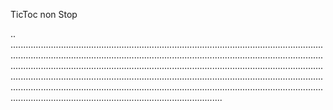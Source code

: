 TicToc non Stop

..
................................................................................................................................................................................................................................................................................................................................................................................................................................................................................................................................................................................................................................................................................................................................